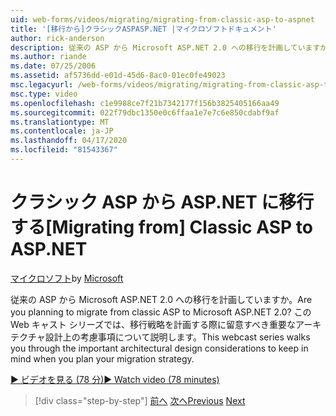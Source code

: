 ```yaml
---
uid: web-forms/videos/migrating/migrating-from-classic-asp-to-aspnet
title: '[移行から]クラシックASPASP.NET |マイクロソフトドキュメント'
author: rick-anderson
description: 従来の ASP から Microsoft ASP.NET 2.0 への移行を計画していますか。 このウェブキャストシリーズでは、重要な建築設計の考慮事項について説明します。
ms.author: riande
ms.date: 07/25/2006
ms.assetid: af5736dd-e01d-45d6-8ac0-01ec0fe49023
msc.legacyurl: /web-forms/videos/migrating/migrating-from-classic-asp-to-aspnet
msc.type: video
ms.openlocfilehash: c1e9988ce7f21b7342177f156b3825405166aa49
ms.sourcegitcommit: 022f79dbc1350e0c6ffaa1e7e7c6e850cdabf9af
ms.translationtype: MT
ms.contentlocale: ja-JP
ms.lasthandoff: 04/17/2020
ms.locfileid: "81543367"
---
```

# <a name="migrating-from-classic-asp-to-aspnet"></a><span data-ttu-id="cdb38-104">クラシック ASP から ASP.NET に移行する</span><span class="sxs-lookup"><span data-stu-id="cdb38-104">[Migrating from] Classic ASP to ASP.NET</span></span>

<span data-ttu-id="cdb38-105">[マイクロソフト](https://github.com/microsoft)</span><span class="sxs-lookup"><span data-stu-id="cdb38-105">by [Microsoft](https://github.com/microsoft)</span></span>

<span data-ttu-id="cdb38-106">従来の ASP から Microsoft ASP.NET 2.0 への移行を計画していますか。</span><span class="sxs-lookup"><span data-stu-id="cdb38-106">Are you planning to migrate from classic ASP to Microsoft ASP.NET 2.0?</span></span> <span data-ttu-id="cdb38-107">この Web キャスト シリーズでは、移行戦略を計画する際に留意すべき重要なアーキテクチャ設計上の考慮事項について説明します。</span><span class="sxs-lookup"><span data-stu-id="cdb38-107">This webcast series walks you through the important architectural design considerations to keep in mind when you plan your migration strategy.</span></span>

[<span data-ttu-id="cdb38-108">&#9654; ビデオを見る (78 分)</span><span class="sxs-lookup"><span data-stu-id="cdb38-108">&#9654; Watch video (78 minutes)</span></span>](https://channel9.msdn.com/Blogs/ASP-NET-Site-Videos/migrating-from-classic-asp-to-aspnet)

> [!div class="step-by-step"]
> <span data-ttu-id="cdb38-109">[前へ](intro-to-aspnet-20-user-interface-elements.md)
> [次へ](intro-to-aspnet-for-jsp-developers-welcome-to-aspnet-20.md)</span><span class="sxs-lookup"><span data-stu-id="cdb38-109">[Previous](intro-to-aspnet-20-user-interface-elements.md)
[Next](intro-to-aspnet-for-jsp-developers-welcome-to-aspnet-20.md)</span></span>
